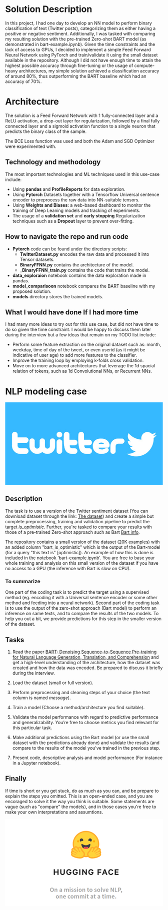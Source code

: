 # Solution Description

In this project, I had one day to develop an NN model to perform binary classification of text (Twitter posts), categorizing them as either having a positive or negative sentiment. Additionally, I was tasked with comparing my resulting solution with the pre-trained Zero-shot BART model (as demonstrated in bart-example.ipynb). Given the time constraints and the lack of access to GPUs, I decided to implement a simple Feed Forward Neural Network using PyTorch and train/validate it using the small dataset available in the repository.
Although I did not have enough time to attain the highest possible accuracy through fine-tuning or the usage of compute-heavy architectures, my simple solution achieved a classification accuracy of around 80%, thus outperforming the BART baseline which had an accuracy of 70%.

# Architecture

The solution is a Feed Forward Network with 1 fully-connected layer and a ReLU activation, a drop-out layer for regularization, followed by a final fully connected layer and a sigmoid activation function to a single neuron that predicts the binary class of the sample.

The BCE Loss function was used and both the Adam and SGD Optimizer were experimented with.

## Technology and methodology
The most important technologies and ML techniques used in this use-case include:

- Using __pandas__ and __ProfileReports__ for data exploration.
- Using __Pytorch__ Datasets together with a Tensorflow Universal sentence encoder to preprocess the raw data into NN-suitable tensors.
- Using __Weights and Biases__: a web-based dashboard to monitor the training of Deep Leaning models and tracking of experiments.
- The usage of a __validation set__ and __early stopping__ Regularization techniques such as a __Dropout__ layer to prevent over-fitting.

## How to navigate the repo and run code
- __Pytorch__ code can be found under the directory scripts:
    - __TwitterDataset.py__ encodes the raw data and processed it into Tensor datasets.
    - __BinaryFFNN.py__ contains the architecture of the model.
    - ___BinaryFFNN_train.py__ contains the code that trains the model.
- __data_exploraion__ notebook contains the data exploration made in pandas.
- __model_comparisoon__ notebook compares the BART baseline with my proposed solution.
- __models__ directory stores the trained models.

## What I would have done If I had more time
I had many more ideas to try out for this use case, but did not have time to do so given the time constraint. I would be happy to discuss them later during the interview but a few ideas that remain on my TODO list include:
- Perform some feature extraction on the original dataset such as: month, weekday, time of day of the tweet, or even userid (as it might be indicative of user age) to add more features to the classifier.
- Improve the training loop by employing k-folds cross validation.
- Move on to more advanced architectures that leverage the 1d spacial relation of tokens, such as 1d Convolutional NNs, or Recurrent NNs.

# NLP modeling case

![Twitter](img/twitter.jpg)


## Description

The task is to use a version of the Twitter sentiment dataset (You can download dataset through the link: [The dataset](https://drive.google.com/file/d/13mAaFqCrscUYkoITf4rZ6qG9ptAlIJVb/view?usp=sharing)) and create a simple but complete preprocessing, training and validation pipeline to predict the target *is_optimistic*. 
Further, you're tasked to compare your results with those of a pre-trained Zero-shot approach such as Bart [Bart info](https://huggingface.co/transformers/model_doc/bart.html).


The repository contains a small version of the dataset (20K examples) with an added column "bart_is_optimistic" which is the output of the Bart-model (for a query "this text is" [optimistic]). An example of how this is done is included in the notebook 'bart-example.ipynb'. You are free to base your whole training and analysis on this small version of the dataset if you have no access to a GPU (the inference with Bart is slow on CPU). 

### To summarize 

One part of the coding task is to predict the target using a supervised method (eg. encoding it with a Universal sentence encoder or some other method and feeding into a neural network). Second part of the coding task is to use the output of the zero-shot approach (Bart model) to perform an inference on same texts, and to compare the results of the two models. To help you out a bit, we provide predictions for this step in the smaller version of the dataset. 


## Tasks

1. Read the paper [BART: Denoising Sequence-to-Sequence Pre-training for Natural Language Generation, Translation, and Comprehension](https://arxiv.org/abs/1910.13461) and get a high-level understanding of the architecture, how the dataset was created and how the data was encoded. Be prepared to discuss it briefly during the interview.

2. Load the dataset (small or full version). 

3. Perform preprocessing and cleaning steps of your choice (the text column is named *message*).

4. Train a model (Choose a method/architecture you find suitable).

5. Validate the model performance with regard to predictive performance and generalizability. You’re free to choose metrics you find relevant for this particular task.

6. Make additional predictions using the Bart model (or use the small dataset with the predictions already done) and validate the results (and compare to the results of the model you've trained in the previous step.

7. Present code, descriptive analysis and model performance (For instance in a Jupyter notebook).

## Finally

If time is short or you get stuck, do as much as you can, and be prepare to explain the steps you omitted. 
This is an open-ended case, and you are encoraged to solve it the way you think is suitable. Some statements are vague (such as "compare" the models), and in those cases you're free to make your own interpretations and assumtions. 


![Huggingface](img/huggingface.png)